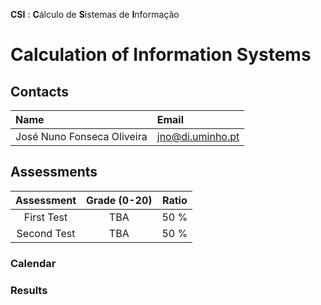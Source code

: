 **CSI** : **C**álculo de **S**istemas de **I**nformação
# Calculation of Information Systems

## Contacts

| Name | Email |
| :------ | :-----------|
| José Nuno Fonseca Oliveira | jno@di.uminho.pt |

## Assessments

| Assessment | Grade (0-20) | Ratio |
| :-:        | :-:          |  :-:  |
| First Test | TBA          |  50 % |
| Second Test| TBA          |  50 % |

### Calendar

### Results

